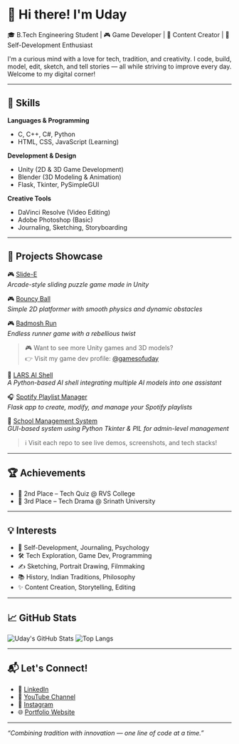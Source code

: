 # 👋 Hi there! I'm Uday

🎓 B.Tech Engineering Student | 🎮 Game Developer | 🎥 Content Creator | 🧠 Self-Development Enthusiast

I'm a curious mind with a love for tech, tradition, and creativity. I code, build, model, edit, sketch, and tell stories — all while striving to improve every day. Welcome to my digital corner!

---

## 🚀 Skills

**Languages & Programming**
- C, C++, C#, Python
- HTML, CSS, JavaScript (Learning)

**Development & Design**
- Unity (2D & 3D Game Development)
- Blender (3D Modeling & Animation)
- Flask, Tkinter, PySimpleGUI

**Creative Tools**
- DaVinci Resolve (Video Editing)
- Adobe Photoshop (Basic)
- Journaling, Sketching, Storyboarding

---

## 🧩 Projects Showcase

🎮 [Slide-E](https://github.com/gamesofuday/Slide-E)  
*Arcade-style sliding puzzle game made in Unity*

🎮 [Bouncy Ball](https://github.com/gamesofuday/Bouncy-Ball)  
*Simple 2D platformer with smooth physics and dynamic obstacles*

🎮 [Badmosh Run](https://github.com/gamesofuday/Badmosh-Run)  
*Endless runner game with a rebellious twist*

> 🎮 Want to see more Unity games and 3D models?  
> 👉 Visit my game dev profile: [@gamesofuday](https://github.com/gamesofuday)

🧠 [LARS AI Shell](https://github.com/Udaythedev/LARS-AI-Shell)  
*A Python-based AI shell integrating multiple AI models into one assistant*

🎧 [Spotify Playlist Manager](https://github.com/Udaythedev/Spotify-Manager)  
*Flask app to create, modify, and manage your Spotify playlists*

🏫 [School Management System](https://github.com/Udaythedev/School-Management)  
*GUI-based system using Python Tkinter & PIL for admin-level management*

> ℹ️ Visit each repo to see live demos, screenshots, and tech stacks!

---

## 🏆 Achievements

- 🥈 2nd Place – Tech Quiz @ RVS College
- 🥉 3rd Place – Tech Drama @ Srinath University

---

## 💡 Interests

- 🧠 Self-Development, Journaling, Psychology
- 🛠️ Tech Exploration, Game Dev, Programming
- ✍️ Sketching, Portrait Drawing, Filmmaking
- 📚 History, Indian Traditions, Philosophy
- ✨ Content Creation, Storytelling, Editing

---

## 📈 GitHub Stats

![Uday's GitHub Stats](https://github-readme-stats.vercel.app/api?username=Udaythedev&show_icons=true&theme=tokyonight)
![Top Langs](https://github-readme-stats.vercel.app/api/top-langs/?username=Udaythedev&layout=compact&theme=tokyonight)

---

## 📬 Let's Connect!

- 🔗 [LinkedIn](https://linkedin.com/in/udaymahato)
- 🎥 [YouTube Channel](https://youtube.com/@gamesofuday)
- 📸 [Instagram](https://instagram.com/gamesofuday)
- 🌐 [Portfolio Website](http://www.tryanyuday.infinityfreeapp.com/index.html)

---

*“Combining tradition with innovation — one line of code at a time.”*
